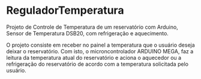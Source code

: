 # ReguladorTemperatura
Projeto de Controle de Temperatura de um reservatório com Arduino, Sensor de Temperatura DSB20, com refrigeração e aquecimento.

O projeto consiste em receber no painel a temperatura que o usuário deseja deixar o reservatório. Com isto, o microncontrolador ARDUINO MEGA, faz a leitura da temperatura atual do reservatório e aciona o aquecedor ou a refrigeração do reservatório de acordo com a temperatura solicitada pelo usuário.
